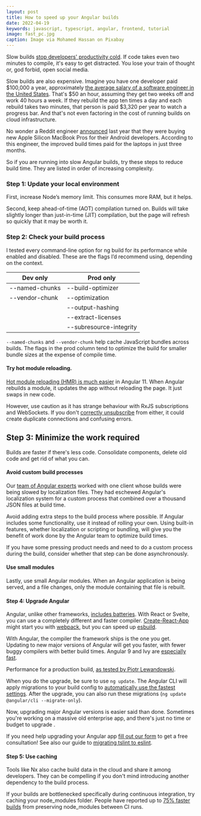 ```yaml
---
layout: post
title: How to speed up your Angular builds
date: 2022-04-19
keywords: javascript, typescript, angular, frontend, tutorial
image: fast_pc.jpg
caption: Image via Mohamed Hassan on Pixabay
---
```


Slow builds [stop developers' productivity cold](https://steven-lemon182.medium.com/a-guide-to-reducing-development-wait-time-part-1-why-9dcbbfdc1224). If code takes even two minutes to compile, it's easy to get distracted. You lose your train of thought or, god forbid, open social media.

<InlineImage filename="compiling.png" alt="An XKCD comic of two programmers fighting with toy swords. Their boss yells at them to work, but they say their code is compiling.">

Slow builds are also expensive. Imagine you have one developer paid $100,000 a year, approximately [the average salary of a software engineer in the United States](https://www.ziprecruiter.com/Salaries/Software-Engineer-Salary). That's $50 an hour, assuming they get two weeks off and work 40 hours a week. If they rebuild the app ten times a day and each rebuild takes two minutes, that person is paid $3,320 per year to watch a progress bar. And that's not even factoring in the cost of running builds on cloud infrastructure.

No wonder a Reddit engineer [announced](https://twitter.com/softwarejameson/status/1455971162060697613?s=20&t=nG4msUNBfLolUl_TEndsYQ) last year that they were buying new Apple Silicon MacBook Pros for their Android developers. According to this engineer, the improved build times paid for the laptops in just three months.

So if you are running into slow Angular builds, try these steps to reduce build time. They are listed in order of increasing complexity.

### Step 1: Update your local environment

First, increase Node’s memory limit. This consumes more RAM, but it helps.

Second, keep ahead-of-time (AOT) compilation turned on. Builds will take slightly longer than just-in-time (JIT) compilation, but the page will refresh so quickly that it may be worth it.

### Step 2: Check your build process

<InlineImage filename="angular-build-flags.png" alt="A chart of Angular build flags and their effect on compile times" />

I tested every command-line option for ng build for its performance while enabled and disabled. These are the flags I’d recommend using, depending on the context.

| Dev only       | Prod only               |
| -------------- | ----------------------- |
| --named-chunks | --build-optimizer       |
| --vendor-chunk | --optimization          |
|                | --output-hashing        |
|                | --extract-licenses      |
|                | --subresource-integrity |

`--named-chunks` and `--vendor-chunk` help cache JavaScript bundles across builds. The flags in the prod column tend to optimize the build for smaller bundle sizes at the expense of compile time.

#### Try hot module reloading.

[Hot module reloading (HMR) is much easier](https://blog.angular.io/version-11-of-angular-now-available-74721b7952f7 'https://blog.angular.io/version-11-of-angular-now-available-74721b7952f7') in Angular 11. When Angular rebuilds a module, it updates the app without reloading the page. It just swaps in new code.

However, use caution as it has strange behaviour with RxJS subscriptions and WebSockets. If you don't [correctly unsubscribe](https://levelup.gitconnected.com/unsubscribing-in-angular-the-right-way-6ed82be43ccc 'https://levelup.gitconnected.com/unsubscribing-in-angular-the-right-way-6ed82be43ccc') from either, it could create duplicate connections and confusing errors.

## Step 3: Minimize the work required

Builds are faster if there's less code. Consolidate components, delete old code and get rid of what you can.

#### Avoid custom build processes

Our [team of Angular experts](https://www.bitovi.com/frontend-javascript-consulting/angular-consulting 'https://www.bitovi.com/frontend-javascript-consulting/angular-consulting') worked with one client whose builds were being slowed by localization files. They had eschewed Angular's localization system for a custom process that combined over a thousand JSON files at build time.

Avoid adding extra steps to the build process where possible. If Angular includes some functionality, use it instead of rolling your own. Using built-in features, whether localization or scripting or bundling, will give you the benefit of work done by the Angular team to optimize build times.

If you have some pressing product needs and need to do a custom process during the build, consider whether that step can be done asynchronously.

#### Use small modules

Lastly, use small Angular modules. When an Angular application is being served, and a file changes, only the module containing that file is rebuilt.

#### Step 4: Upgrade Angular

Angular, unlike other frameworks, [includes batteries](https://dev.to/dubyabrian/comment/37cp 'https://dev.to/dubyabrian/comment/37cp'). With React or Svelte, you can use a completely different and faster compiler. [Create-React-App](https://create-react-app.dev/ 'https://create-react-app.dev') might start you with [webpack](https://webpack.js.org/ 'https://webpack.js.org'), but you can speed up [esbuild](https://esbuild.github.io/ 'https://esbuild.github.io').

With Angular, the compiler the framework ships is the one you get. Updating to new major versions of Angular will get you faster, with fewer buggy compilers with better build times. Angular 9 and Ivy are [especially fast](https://www.piotrl.net/angular-ivy-build-performance/ 'https://www.piotrl.net/angular-ivy-build-performance/').

<InlineImage filename="ivy-build-comparison.png" alt="A bar chart showing how Ivy has made dev and prod builds faster" />

Performance for a production build, [as tested by Piotr Lewandowski](https://indepth.dev/posts/1221/angular-with-ivy-build-performance-review 'https://indepth.dev/posts/1221/angular-with-ivy-build-performance-review').

When you do the upgrade, be sure to use `ng update`. The Angular CLI will apply migrations to your build config to [automatically use the fastest settings](https://github.com/angular/angular/issues/42100#issuecomment-847331725 'https://github.com/angular/angular/issues/42100#issuecomment-847331725'). After the upgrade, you can also run these migrations (`ng update @angular/cli --migrate-only`).

Now, upgrading major Angular versions is easier said than done. Sometimes you're working on a massive old enterprise app, and there's just no time or budget to upgrade .

If you need help upgrading your Angular app [fill out our form](https://www.bitovi.com/frontend-javascript-consulting/angular-consulting 'https://www.bitovi.com/frontend-javascript-consulting/angular-consulting') to get a free consultation! See also our guide to [migrating tslint to eslint](https://www.bitovi.com/blog/angular-upgrades-painless-migration-from-tslint-to-eslint 'https://www.bitovi.com/blog/angular-upgrades-painless-migration-from-tslint-to-eslint').

#### Step 5: Use caching

Tools like Nx also cache build data in the cloud and share it among developers. They can be compelling if you don't mind introducing another dependency to the build process.

If your builds are bottlenecked specifically during continuous integration, try caching your node_modules folder. People have reported up to [75% faster builds](https://medium.com/vendasta/how-to-speed-up-angular-build-times-with-caching-5856d369de88 'https://medium.com/vendasta/how-to-speed-up-angular-build-times-with-caching-5856d369de88') from preserving node_modules between CI runs.

<script lang="ts">
  import InlineImage from '$lib/components/inline-image.svelte'
</script>